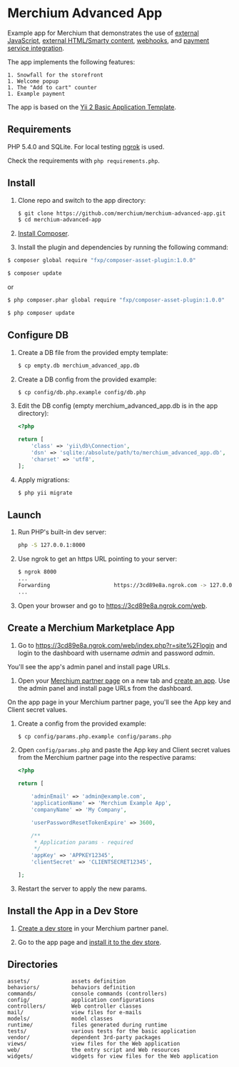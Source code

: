 Merchium Advanced App
=====================

Example app for Merchium that demonstrates the use of [external JavaScript](https://docs.google.com/document/d/1xxKaQ2J-oHGnL2TZGGRbKGwxg94ZDeOcAARL6JWHEl8/edit), [external HTML/Smarty content](https://docs.google.com/document/d/13XUTMq7AxbRMK26PCzGHQHULeeF4yOYEa17d0MPHj3U/edit), [webhooks](https://docs.google.com/document/d/13XUTMq7AxbRMK26PCzGHQHULeeF4yOYEa17d0MPHj3U/edit), and [payment service integration](https://docs.google.com/document/d/1tDJWZgzEjtUHmp4RfsTY36Vr-ObhL_53H6dPhhKXNXE/edit).

The app implements the following features:

	1. Snowfall for the storefront
	1. Welcome popup
	1. The "Add to cart" counter
	1. Example payment

The app is based on the [Yii 2 Basic Application Template](https://github.com/yiisoft/yii2-app-basic).

Requirements
------------

PHP 5.4.0 and SQLite. For local testing [ngrok](https://ngrok.com/) is used.

Check the requirements with `php requirements.php`.

Install
-------

1. Clone repo and switch to the app directory:

	```bash
	$ git clone https://github.com/merchium/merchium-advanced-app.git
	$ cd merchium-advanced-app
	```

1. [Install Composer](https://getcomposer.org/doc/00-intro.md#installation-linux-unix-osx).

1. Install the plugin and dependencies by running the following command:

```bash
$ composer global require "fxp/composer-asset-plugin:1.0.0"

$ composer update
```

or

```bash
$ php composer.phar global require "fxp/composer-asset-plugin:1.0.0"

$ php composer update
```

Configure DB
------------

1. Create a DB file from the provided empty template:

	```bash
	$ cp empty.db merchium_advanced_app.db
	```

1. Create a DB config from the provided example:
	
	```bash
	$ cp config/db.php.example config/db.php
	```

1. Edit the DB config (empty merchium_advanced_app.db is in the app directory):

	```php
	<?php

	return [
		'class' => 'yii\db\Connection',
		'dsn' => 'sqlite:/absolute/path/to/merchium_advanced_app.db',
		'charset' => 'utf8',
	];
	```

1. Apply migrations:

	```bash
	$ php yii migrate
	```

Launch
------

1. Run PHP's built-in dev server:

	```bash
	php -S 127.0.0.1:8000
	```

1. Use ngrok to get an https URL pointing to your server:

	```bash
	$ ngrok 8000
	...
	Forwarding                    https://3cd89e8a.ngrok.com -> 127.0.0.1:8000
	...
	```

1. Open your browser and go to https://3cd89e8a.ngrok.com/web.

Create a Merchium Marketplace App
---------------------------------

1. Go to https://3cd89e8a.ngrok.com/web/index.php?r=site%2Flogin and login to the dashboard with username *admin* and password *admin*.

You'll see the app's admin panel and install page URLs.

1. Open your [Merchium partner page](http://marketplace.merchium.com/partner.php) on a new tab and [create an app](https://docs.google.com/document/d/1mU7cJTNlXuaiGIQ645gxu8XonV0xm7sGnKsjdJESxxs/edit#heading=h.92nl0c1q6xrh). Use the admin panel and install page URLs from the dashboard.

On the app page in your Merchium partner page, you'll see the App key and Client secret values.

1. Create a config from the provided example:

	```bash
	$ cp config/params.php.example config/params.php
	```

1. Open `config/params.php` and paste the App key and Client secret values from the Merchium partner page into the respective params:

	```php
	<?php

	return [

		'adminEmail' => 'admin@example.com',
		'applicationName' => 'Merchium Example App',
		'companyName' => 'My Company',

		'userPasswordResetTokenExpire' => 3600,

		/**
		 * Application params - required
		 */
		'appKey' => 'APPKEY12345',
		'clientSecret' => 'CLIENTSECRET12345',

	];
	```
1. Restart the server to apply the new params.

Install the App in a Dev Store
------------------------------

1. [Create a dev store](https://docs.google.com/document/d/1mU7cJTNlXuaiGIQ645gxu8XonV0xm7sGnKsjdJESxxs/edit#heading=h.qp62dajl6jj5) in your Merchium partner panel.

1. Go to the app page and [install it to the dev store](https://docs.google.com/document/d/1DrNs_ae2YlyY-I0argpUHmcVEFr3Ta3-Mrl47cWeYp0/edit#heading=h.4si4ojwgrtgl).

Directories
-----------

	assets/             assets definition
	behaviors/          behaviors definition
	commands/           console commands (controllers)
	config/             application configurations
	controllers/        Web controller classes
	mail/               view files for e-mails
	models/             model classes
	runtime/            files generated during runtime
	tests/              various tests for the basic application
	vendor/             dependent 3rd-party packages
	views/              view files for the Web application
	web/                the entry script and Web resources
	widgets/            widgets for view files for the Web application
